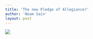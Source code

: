 ```yaml
---
title: 'The new Pledge of Allegiance?'
author: 'Noam Sain'
layout: post
---
```


![](http://4.bp.blogspot.com/_8aN4krk1nsk/TG-_yxwnD6I/AAAAAAAAAbo/whd1-NoUQMo/s320/20100310.jpg)
